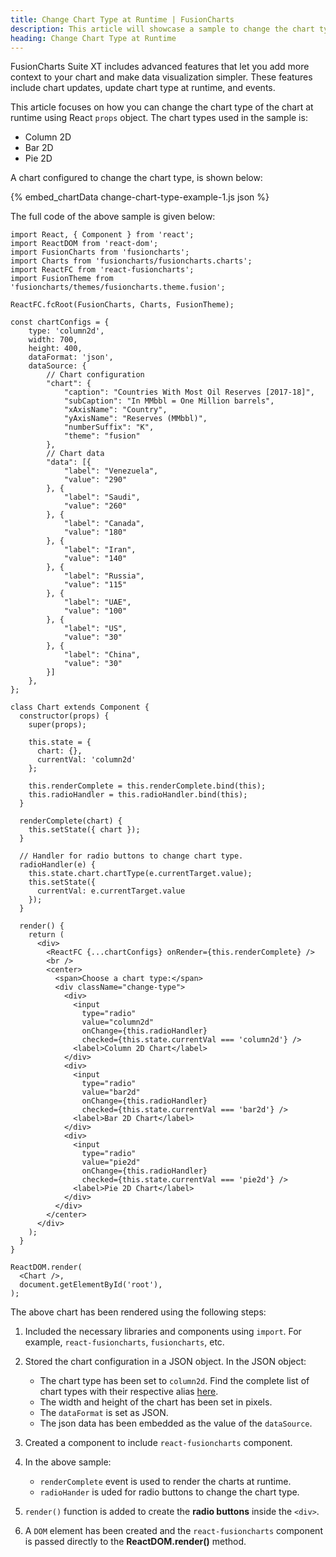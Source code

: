 ```yaml
---
title: Change Chart Type at Runtime | FusionCharts
description: This article will showcase a sample to change the chart type at runtime.
heading: Change Chart Type at Runtime
---
```


FusionCharts Suite XT includes advanced features that let you add more context to your chart and make data visualization simpler. These features include chart updates, update chart type at runtime, and events.

This article focuses on how you can change the chart type of the chart at runtime using React `props` object. The chart types used in the sample is:

* Column 2D
* Bar 2D
* Pie 2D

A chart configured to change the chart type, is shown below:

{% embed_chartData change-chart-type-example-1.js json %}

The full code of the above sample is given below:

```
import React, { Component } from 'react';
import ReactDOM from 'react-dom';
import FusionCharts from 'fusioncharts';
import Charts from 'fusioncharts/fusioncharts.charts';
import ReactFC from 'react-fusioncharts';
import FusionTheme from 'fusioncharts/themes/fusioncharts.theme.fusion';

ReactFC.fcRoot(FusionCharts, Charts, FusionTheme);

const chartConfigs = {
	type: 'column2d',
	width: 700,
	height: 400,
	dataFormat: 'json',
	dataSource: {
		// Chart configuration
	    "chart": {
	        "caption": "Countries With Most Oil Reserves [2017-18]",
	        "subCaption": "In MMbbl = One Million barrels",
	        "xAxisName": "Country",
	        "yAxisName": "Reserves (MMbbl)",
	        "numberSuffix": "K",
	        "theme": "fusion"
	    },
	    // Chart data
	    "data": [{
	        "label": "Venezuela",
	        "value": "290"
	    }, {
	        "label": "Saudi",
	        "value": "260"
	    }, {
	        "label": "Canada",
	        "value": "180"
	    }, {
	        "label": "Iran",
	        "value": "140"
	    }, {
	        "label": "Russia",
	        "value": "115"
	    }, {
	        "label": "UAE",
	        "value": "100"
	    }, {
	        "label": "US",
	        "value": "30"
	    }, {
	        "label": "China",
	        "value": "30"
	    }]
	},
};

class Chart extends Component {
  constructor(props) {
    super(props);

    this.state = {
      chart: {},
      currentVal: 'column2d'
    };

    this.renderComplete = this.renderComplete.bind(this);
    this.radioHandler = this.radioHandler.bind(this);
  }

  renderComplete(chart) {
    this.setState({ chart });
  }

  // Handler for radio buttons to change chart type.
  radioHandler(e) {
    this.state.chart.chartType(e.currentTarget.value);
    this.setState({
      currentVal: e.currentTarget.value
    });
  }

  render() {
    return (
      <div>
        <ReactFC {...chartConfigs} onRender={this.renderComplete} />
        <br />
        <center>
          <span>Choose a chart type:</span>
          <div className="change-type">
            <div>
              <input
                type="radio"
                value="column2d"
                onChange={this.radioHandler}
                checked={this.state.currentVal === 'column2d'} />
              <label>Column 2D Chart</label>
            </div>
            <div>
              <input
                type="radio"
                value="bar2d"
                onChange={this.radioHandler}
                checked={this.state.currentVal === 'bar2d'} />
              <label>Bar 2D Chart</label>
            </div>
            <div>
              <input
                type="radio"
                value="pie2d"
                onChange={this.radioHandler}
                checked={this.state.currentVal === 'pie2d'} />
              <label>Pie 2D Chart</label>
            </div>
          </div>
        </center>
      </div>
    );
  }
}

ReactDOM.render(
  <Chart />,
  document.getElementById('root'),
);
```

The above chart has been rendered using the following steps:

1. Included the necessary libraries and components using `import`. For example, `react-fusioncharts`, `fusioncharts`, etc.

2. Stored the chart configuration in a JSON object. In the JSON object:
    * The chart type has been set to `column2d`. Find the complete list of chart types with their respective alias [here](https://www.fusioncharts.com/dev/chart-guide/list-of-charts).
    * The width and height of the chart has been set in pixels. 
    * The `dataFormat` is set as JSON.
    * The json data has been embedded as the value of the `dataSource`.

3. Created a component to include `react-fusioncharts` component.

4. In the above sample:
	* `renderComplete` event is used to render the charts at runtime.
	* `radioHander` is uded for radio buttons to change the chart type.

5. `render()` function is added to create the **radio buttons** inside the `<div>`.

6. A `DOM` element has been created and the `react-fusioncharts` component is passed directly to the **ReactDOM.render()** method.